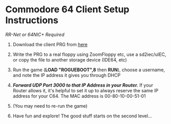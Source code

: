 # Commodore 64 Client Setup Instructions 

*RR-Net or 64NIC+ Required*

1. Download the client PRG from [here](https://bit.ly/2oC9L9M)

2. Write the PRG to a real floppy using ZoomFloppy etc, use a sd2iec/uIEC, or copy the file to another storage device (IDE64, etc)

3. Run the game (**LOAD "ROGUEBOOT",8** then **RUN**), choose a username, and note the IP address it gives you through DHCP

4. **_Forward UDP Port 3000 to that IP Address in your Router._** If your Router allows it, it's helpful to set it up to always reserve the same IP address for your C64. The MAC address is 00-80-10-00-51-01

5. (You may need to re-run the game)

6. Have fun and explore! The good stuff starts on the second level...
